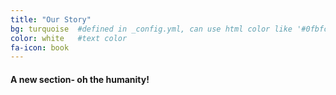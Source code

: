 ```yaml
---
title: "Our Story"
bg: turquoise  #defined in _config.yml, can use html color like '#0fbfcf'
color: white   #text color
fa-icon: book
---
```


#### A new section- oh the humanity!